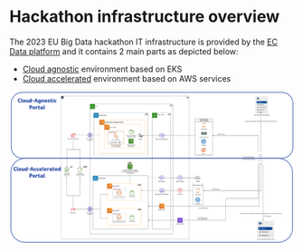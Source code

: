 # Hackathon infrastructure overview

The 2023 EU Big Data hackathon IT infrastructure is provided by the [EC Data platform](https://ec-europa.github.io/digit-dataplatform/) and it contains 2 main parts as depicted below:

 - [Cloud agnostic](cloud-agnostic.md) environment based on EKS
 - [Cloud accelerated](cloud-accelerated.md) environment based on AWS services 

![IT Infrastucture overview](img/it_infra_overview.png)
